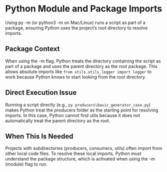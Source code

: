 # Python Module and Package Imports

Using py -m (or python3 -m on Mac/Linux) runs a script as part of a package, 
ensuring Python uses the project’s root directory to resolve imports.

## Package Context

When using the -m flag, Python treats the directory containing the script 
as part of a package and uses the parent directory as the root package. 
This allows absolute imports like `from utils.utils_logger import logger` 
to work because Python knows to start looking from the root directory.

## Direct Execution Issue

Running a script directly (e.g., `py producers\basic_generator_case.py`) 
makes Python treat the producers folder as the starting point for resolving imports. 
In this case, Python cannot find utils because it does not automatically 
treat the parent directory as the root.

## When This Is Needed

Projects with subdirectories (producers, consumers, utils) often 
import from other local code files.
To resolve these local imports, Python must understand the package structure, 
which is activated when using the -m (module) flag to run. 
